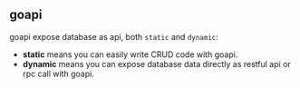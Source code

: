 ## goapi

goapi expose database as api, both `static` and `dynamic`:

- **static** means you can easily write CRUD code with goapi.
- **dynamic** means you can expose database data directly as restful api or rpc call with goapi.
